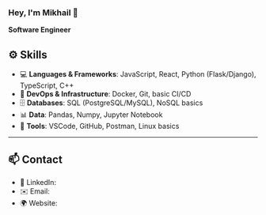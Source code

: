 ### Hey, I'm Mikhail 👋
**Software Engineer**

## ⚙️ Skills
- 💻 **Languages & Frameworks**: JavaScript, React, Python (Flask/Django), TypeScript, C++
- 🐳 **DevOps & Infrastructure**: Docker, Git, basic CI/CD
- 🗄️ **Databases**: SQL (PostgreSQL/MySQL), NoSQL basics
- 📊 **Data**: Pandas, Numpy, Jupyter Notebook
- 🧰 **Tools**: VSCode, GitHub, Postman, Linux basics
---
## 📫 Contact
- 🔗 LinkedIn:
- ✉️ Email:
- 🌍 Website:
